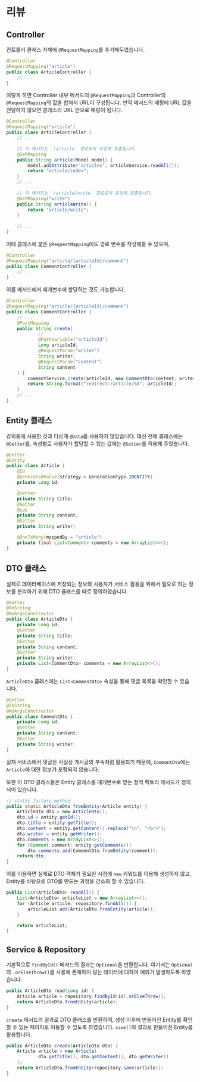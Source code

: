 # 리뷰

## Controller

컨트롤러 클래스 자체에 `@RequestMapping`를 추가해두었습니다.

```java
@Controller
@RequestMapping("article")
public class ArticleController {
    // ...
}
```

이렇게 하면 Controller 내부 메서드의 `@RequestMapping`과 Controller의 `@RequestMapping`의
값을 합쳐서 URL이 구성됩니다. 만약 메서드의 매핑에 URL 값을 전달하지 않으면
클래스의 URL 만으로 매핑이 됩니다.

```java
@Controller
@RequestMapping("article")
public class ArticleController {
    // ...

    // 이 메서드는 `/article` 경로로의 요청에 호출됩니다.
    @GetMapping
    public String article(Model model) {
        model.addAttribute("articles", articleService.readAll());
        return "article/index";
    }
    // ...
    
    // 이 메서드는 `/article/write` 경로로의 요청에 호출됩니다.
    @GetMapping("write")
    public String articleWrite() {
        return "article/write";
    }
    
    // ...
}
```

이때 클래스에 붙은 `@RequestMapping`에도 경로 변수를 작성해줄 수 있으며,

```java
@Controller
@RequestMapping("article/{articleId}/comment")
public class CommentController {
    // ...
}
```

이를 메서드에서 매개변수에 할당하는 것도 가능합니다.

```java
@Controller
@RequestMapping("article/{articleId}/comment")
public class CommentController {
    // ...
    @PostMapping
    public String create(
            // 
            @PathVariable("articleId")
            Long articleId,
            @RequestParam("writer")
            String writer,
            @RequestParam("content")
            String content
    ) {
        commentService.create(articleId, new CommentDto(content, writer));
        return String.format("redirect:/article/%d", articleId);
    }
    // ...
}
```

## Entity 클래스

강의중에 사용한 것과 다르게 `@Data`를 사용하지 않았습니다. 대신 전체 클래스에는 `@Getter`를,
속성별로 사용자가 할당할 수 있는 값에는 `@Setter`를 적용해 주었습니다.

```java
@Getter
@Entity
public class Article {
    @Id
    @GeneratedValue(strategy = GenerationType.IDENTITY)
    private Long id;

    @Setter
    private String title;
    @Setter
    @Lob
    private String content;
    @Setter
    private String writer;

    @OneToMany(mappedBy = "article")
    private final List<Comment> comments = new ArrayList<>();
}
```

## DTO 클래스

실제로 데이터베이스에 저장되는 정보와 사용자가 서비스 활용을 위해서 필요로 하는 정보를
분리하기 위해 DTO 클래스를 따로 정의하였습니다.

```java
@Getter
@ToString
@NoArgsConstructor
public class ArticleDto {
    private Long id;
    @Setter
    private String title;
    @Setter
    private String content;
    @Setter
    private String writer;
    private List<CommentDto> comments = new ArrayList<>();
}
```

`ArticleDto` 클래스에는 `List<CommentDto>` 속성을 통해 댓글 목록을 확인할 수 있습니다.

```java
@Getter
@ToString
@NoArgsConstructor
public class CommentDto {
    private Long id;
    @Setter
    private String content;
    @Setter
    private String writer;
}
```

실제 서비스에서 댓글은 사실상 게시글의 부속처럼 활용되기 때문에, `CommentDto`에는 `Article`에 대한 정보가 포함되지 않습니다.

또한 이 DTO 클래스들은 Entity 클래스를 매개변수로 받는 정적 팩토리 메서드가 정의되어 있습니다.

```java
// static factory method
public static ArticleDto fromEntity(Article entity) {
    ArticleDto dto = new ArticleDto();
    dto.id = entity.getId();
    dto.title = entity.getTitle();
    dto.content = entity.getContent().replace("\n", "<br>");
    dto.writer = entity.getWriter();
    dto.comments = new ArrayList<>();
    for (Comment comment: entity.getComments())
        dto.comments.add(CommentDto.fromEntity(comment));
    return dto;
}
```

이를 이용하면 실제로 DTO 객체가 필요한 시점에 `new` 키워드를 이용해 생성하지 않고,
Entity를 바탕으로 DTO를 만드는 과정을 간소화 할 수 있습니다.

```java
public List<ArticleDto> readAll() {
    List<ArticleDto> articleList = new ArrayList<>();
    for (Article article: repository.findAll()) {
        articleList.add(ArticleDto.fromEntity(article));
    }

    return articleList;
}
```

## Service & Repository

기본적으로 `findById()` 메서드의 결과는 `Optional`을 반환합니다.
여기서는 `Optional`의 `.orElseThrow()`를 사용해 존재하지 않는
데이터에 대하여 예외가 발생하도록 하였습니다.

```java
public ArticleDto read(Long id) {
    Article article = repository.findById(id).orElseThrow();
    return ArticleDto.fromEntity(article);
}
```

`create` 메서드의 결과로 DTO 클래스를 반환하여, 생성 이후에 만들어진
Entity를 확인할 수 있는 페이지로 이동할 수 있도록 하였습니다. `save()`의 결과로
만들어진 Entity를 활용합니다.

```java
public ArticleDto create(ArticleDto dto) {
    Article article = new Article(
            dto.getTitle(), dto.getContent(), dto.getWriter()
    );
    return ArticleDto.fromEntity(repository.save(article));
}
```
